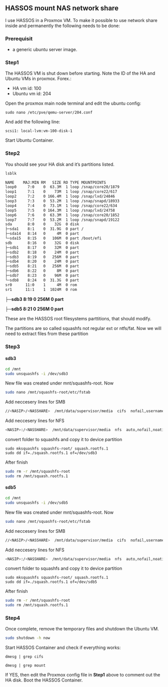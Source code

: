 ## HASSOS mount NAS network share

I use HASSOS in a Proxmox VM.
To make it possible to use network share inside and permanently the following needs to be done:

### Prerequisit

- a generic ubuntu server image.

### Step1
The HASSOS VM is shut down before starting.
Note the ID of the HA and Ubuntu VMs in proxmox. Forex.:
- HA vm id: 100
- Ubuntu vm id: 204

Open the proxmox main node terminal and edit the ubuntu config:

```
sudo nano /etc/pve/qemu-server/204.conf
```
And add the following line:
```
scsi1: local-lvm:vm-100-disk-1
```
Start Ubuntu Container.

### Step2


You should see your HA disk and it’s partitions listed.
```sh
lsblk

NAME    MAJ:MIN RM   SIZE RO TYPE MOUNTPOINTS
loop0     7:0    0  63.3M  1 loop /snap/core20/1879
loop1     7:1    0    73M  1 loop /snap/core22/617
loop2     7:2    0 166.4M  1 loop /snap/lxd/24846
loop3     7:3    0  53.2M  1 loop /snap/snapd/18933
loop4     7:4    0  73.1M  1 loop /snap/core22/634
loop5     7:5    0 164.3M  1 loop /snap/lxd/24758
loop6     7:6    0  63.3M  1 loop /snap/core20/1852
loop7     7:7    0  53.2M  1 loop /snap/snapd/19122
sda       8:0    0    32G  0 disk
├─sda1    8:1    0  31.9G  0 part /
├─sda14   8:14   0     4M  0 part
└─sda15   8:15   0   106M  0 part /boot/efi
sdb       8:16   0    32G  0 disk
├─sdb1    8:17   0    32M  0 part
├─sdb2    8:18   0    24M  0 part
├─sdb3    8:19   0   256M  0 part
├─sdb4    8:20   0    24M  0 part
├─sdb5    8:21   0   256M  0 part
├─sdb6    8:22   0     8M  0 part
├─sdb7    8:23   0    96M  0 part
└─sdb8    8:24   0  31.3G  0 part
sr0      11:0    1     4M  0 rom
sr1      11:1    1  1024M  0 rom

```
**├─sdb3    8:19   0   256M  0 part**

**├─sdb5    8:21   0   256M  0 part**

These are the HASSOS root filesystems parttitions, that should modify.

The partitions are so called squashfs not regular ext or ntfs/fat. Now we will need to extract files from these partition

### Step3
#### sdb3

```sh
cd /mnt
sudo unsquashfs -i /dev/sdb3
```
New file was created under mnt/squashfs-root. Now
```sh
sudo nano /mnt/squashfs-root/etc/fstab
```
Add neccesery lines for SMB
```sh
//<NASIP>/<NASSHARE>  /mnt/data/supervisor/media  cifs  nofail,username=<SMBUSER>,password=<SMBPASS>,iocharset=utf8,x-systemd.after=network-online.target  0  0
```
Add neccesery lines for NFS
```sh
<NASIP>:/<NASSHARE>  /mnt/data/supervisor/media  nfs  auto,nofail,noatime,nolock,tcp,actimeo=1800,x-systemd.after=network-online.target  0  0
```
convert folder to squashfs and copy it to device partition
```
sudo mksquashfs squashfs-root/ squash.rootfs.1
sudo dd if=./squash.rootfs.1 of=/dev/sdb3
```
After finish
```sh
sudo rm -r /mnt/squashfs-root
sudo rm /mnt/squash.rootfs.1
```
#### sdb5

```sh
cd /mnt
sudo unsquashfs -i /dev/sdb5
```
New file was created under mnt/squashfs-root. Now
```sh
sudo nano /mnt/squashfs-root/etc/fstab
```
Add neccesery lines for SMB
```sh
//<NASIP>/<NASSHARE>  /mnt/data/supervisor/media  cifs  nofail,username=<SMBUSER>,password=<SMBPASS>,iocharset=utf8,x-systemd.after=network-online.target  0  0
```
Add neccesery lines for NFS
```sh
<NASIP>:/<NASSHARE>  /mnt/data/supervisor/media  nfs  auto,nofail,noatime,nolock,tcp,actimeo=1800,x-systemd.after=network-online.target  0  0
```
convert folder to squashfs and copy it to device partition
```
sudo mksquashfs squashfs-root/ squash.rootfs.1
sudo dd if=./squash.rootfs.1 of=/dev/sdb5
```
After finish
```sh
sudo rm -r /mnt/squashfs-root
sudo rm /mnt/squash.rootfs.1
```
### Step4

Once complete, remove the temporary files and shutdown the Ubuntu VM. 
```sh
sudo shutdown -h now
```
Start HASSOS Container and check if everything works:
```
dmesg | grep cifs
```
```
dmesg | grep mount
```
If YES, then edit the Proxmox config file in **Step1** above to comment out the HA disk. Boot the HASSOS Container.

